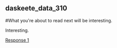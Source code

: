 ## daskeete_data_310

#What you're about to read next will be interesting.

Interesting.

[Response 1](https://daskeete.github.io/Response_1/)
